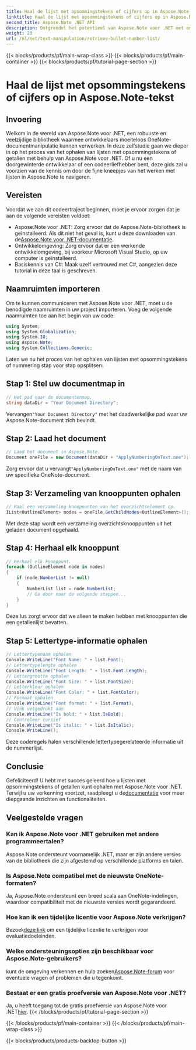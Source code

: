 ```yaml
---
title: Haal de lijst met opsommingstekens of cijfers op in Aspose.Note-tekst
linktitle: Haal de lijst met opsommingstekens of cijfers op in Aspose.Note-tekst
second_title: Aspose.Note .NET API
description: Ontgrendel het potentieel van Aspose.Note voor .NET met onze stapsgewijze handleiding voor het ophalen van lijsten met opsommingstekens of getallen. Verbeter uw vaardigheden voor het manipuleren van OneNote-documenten!
weight: 23
url: /nl/net/text-manipulation/retrieve-bullet-number-list/
---
```


{{< blocks/products/pf/main-wrap-class >}}
{{< blocks/products/pf/main-container >}}
{{< blocks/products/pf/tutorial-page-section >}}

# Haal de lijst met opsommingstekens of cijfers op in Aspose.Note-tekst

## Invoering
Welkom in de wereld van Aspose.Note voor .NET, een robuuste en veelzijdige bibliotheek waarmee ontwikkelaars moeiteloos OneNote-documentmanipulatie kunnen verwerken. In deze zelfstudie gaan we dieper in op het proces van het ophalen van lijsten met opsommingstekens of getallen met behulp van Aspose.Note voor .NET. Of u nu een doorgewinterde ontwikkelaar of een codeerliefhebber bent, deze gids zal u voorzien van de kennis om door de fijne kneepjes van het werken met lijsten in Aspose.Note te navigeren.
## Vereisten
Voordat we aan dit codeertraject beginnen, moet je ervoor zorgen dat je aan de volgende vereisten voldoet:
-  Aspose.Note voor .NET: Zorg ervoor dat de Aspose.Note-bibliotheek is geïnstalleerd. Als dit niet het geval is, kunt u deze downloaden van de[Aspose.Note voor .NET-documentatie](https://reference.aspose.com/note/net/).
- Ontwikkelomgeving: Zorg ervoor dat er een werkende ontwikkelomgeving, bij voorkeur Microsoft Visual Studio, op uw computer is geïnstalleerd.
- Basiskennis van C#: Maak uzelf vertrouwd met C#, aangezien deze tutorial in deze taal is geschreven.
## Naamruimten importeren
Om te kunnen communiceren met Aspose.Note voor .NET, moet u de benodigde naamruimten in uw project importeren. Voeg de volgende naamruimten toe aan het begin van uw code:
```csharp
using System;
using System.Globalization;
using System.IO;
using Aspose.Note;
using System.Collections.Generic;
```
Laten we nu het proces van het ophalen van lijsten met opsommingstekens of nummering stap voor stap opsplitsen:
## Stap 1: Stel uw documentmap in
```csharp
// Het pad naar de documentenmap.
string dataDir = "Your Document Directory";
```
 Vervangen`"Your Document Directory"` met het daadwerkelijke pad waar uw Aspose.Note-document zich bevindt.
## Stap 2: Laad het document
```csharp
// Laad het document in Aspose.Note.
Document oneFile = new Document(dataDir + "ApplyNumberingOnText.one");
```
 Zorg ervoor dat u vervangt`"ApplyNumberingOnText.one"` met de naam van uw specifieke OneNote-document.
## Stap 3: Verzameling van knooppunten ophalen
```csharp
// Haal een verzameling knooppunten van het overzichtselement op.
IList<OutlineElement> nodes = oneFile.GetChildNodes<OutlineElement>();
```
Met deze stap wordt een verzameling overzichtsknooppunten uit het geladen document opgehaald.
## Stap 4: Herhaal elk knooppunt
```csharp
// Herhaal elk knooppunt.
foreach (OutlineElement node in nodes)
{
    if (node.NumberList != null)
    {
        NumberList list = node.NumberList;
        // Ga door naar de volgende stappen...
    }
}
```
Deze lus zorgt ervoor dat we alleen te maken hebben met knooppunten die een getallenlijst bevatten.
## Stap 5: Lettertype-informatie ophalen
```csharp
// Lettertypenaam ophalen
Console.WriteLine("Font Name: " + list.Font);
// Lettertypelengte ophalen
Console.WriteLine("Font Length: " + list.Font.Length);
// Lettergrootte ophalen
Console.WriteLine("Font Size: " + list.FontSize);
// Letterkleur ophalen
Console.WriteLine("Font Color: " + list.FontColor);
// Formaat ophalen
Console.WriteLine("Font format: " + list.Format);
// Vink vetgedrukt aan
Console.WriteLine("Is bold: " + list.IsBold);
// Controleer cursief
Console.WriteLine("Is italic: " + list.IsItalic);
Console.WriteLine();
```
Deze coderegels halen verschillende lettertypegerelateerde informatie uit de nummerlijst.
## Conclusie
 Gefeliciteerd! U hebt met succes geleerd hoe u lijsten met opsommingstekens of getallen kunt ophalen met Aspose.Note voor .NET. Terwijl u uw verkenning voortzet, raadpleegt u de[documentatie](https://reference.aspose.com/note/net/) voor meer diepgaande inzichten en functionaliteiten.
## Veelgestelde vragen
### Kan ik Aspose.Note voor .NET gebruiken met andere programmeertalen?
Aspose.Note ondersteunt voornamelijk .NET, maar er zijn andere versies van de bibliotheek die zijn afgestemd op verschillende platforms en talen.
### Is Aspose.Note compatibel met de nieuwste OneNote-formaten?
Ja, Aspose.Note ondersteunt een breed scala aan OneNote-indelingen, waardoor compatibiliteit met de nieuwste versies wordt gegarandeerd.
### Hoe kan ik een tijdelijke licentie voor Aspose.Note verkrijgen?
 Bezoek[deze link](https://purchase.aspose.com/temporary-license/) om een tijdelijke licentie te verkrijgen voor evaluatiedoeleinden.
### Welke ondersteuningsopties zijn beschikbaar voor Aspose.Note-gebruikers?
 kunt de omgeving verkennen en hulp zoeken[Aspose.Note-forum](https://forum.aspose.com/c/note/28) voor eventuele vragen of problemen die u tegenkomt.
### Bestaat er een gratis proefversie van Aspose.Note voor .NET?
 Ja, u heeft toegang tot de gratis proefversie van Aspose.Note voor .NET[hier](https://releases.aspose.com/).
{{< /blocks/products/pf/tutorial-page-section >}}

{{< /blocks/products/pf/main-container >}}
{{< /blocks/products/pf/main-wrap-class >}}

{{< blocks/products/products-backtop-button >}}
